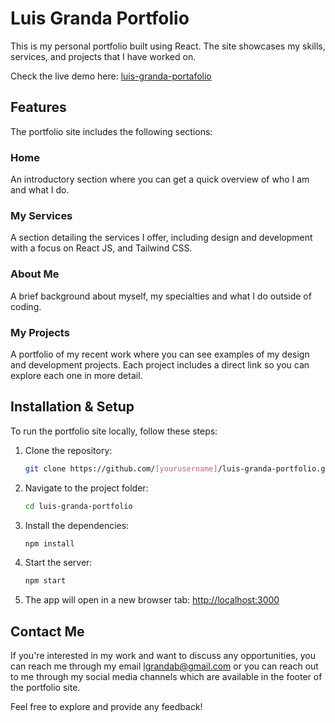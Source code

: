 # Luis Granda Portfolio

This is my personal portfolio built using React. The site showcases my skills, services, and projects that I have worked on.

Check the live demo here: [luis-granda-portafolio](https://luis-granda-portafolio-react.netlify.app/)

## Features

The portfolio site includes the following sections:

### Home

An introductory section where you can get a quick overview of who I am and what I do.

### My Services

A section detailing the services I offer, including design and development with a focus on React JS, and Tailwind CSS.

### About Me

A brief background about myself, my specialties and what I do outside of coding.

### My Projects

A portfolio of my recent work where you can see examples of my design and development projects. Each project includes a direct link so you can explore each one in more detail.

## Installation & Setup

To run the portfolio site locally, follow these steps:

1. Clone the repository:
    ```bash
    git clone https://github.com/[yourusername]/luis-granda-portfolio.git
    ```
2. Navigate to the project folder:
    ```bash
    cd luis-granda-portfolio
    ```
3. Install the dependencies:
    ```bash
    npm install
    ```
4. Start the server:
    ```bash
    npm start
    ```
5. The app will open in a new browser tab: [http://localhost:3000](http://localhost:3000)

## Contact Me

If you're interested in my work and want to discuss any opportunities, you can reach me through my email lgrandab@gmail.com or you can reach out to me through my social media channels which are available in the footer of the portfolio site.

Feel free to explore and provide any feedback!